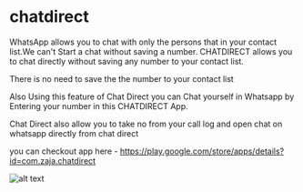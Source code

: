 # chatdirect

WhatsApp allows you to chat with only the persons that in your contact list.We can't Start a chat without saving a number. CHATDIRECT allows you to chat directly without saving any number to your contact list.

There is no need to save the the number to your contact list

Also Using this feature of Chat Direct you can Chat yourself in Whatsapp by Entering your number in this CHATDIRECT App.

Chat Direct also allow you to take no from your call log and open chat on whatsapp directly from chat direct

you can checkout app here - https://play.google.com/store/apps/details?id=com.zaja.chatdirect


![alt text](https://lh3.googleusercontent.com/e7MayJ0vTVeB6Re72KF7UY20U9r0WMGbM5cICxqZklV4JysR1uR2_xwjdofdRFWaMpVv=w2458-h1096-rw)
